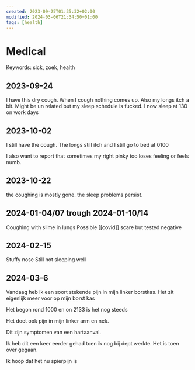 ```yaml
---
created: 2023-09-25T01:35:32+02:00
modified: 2024-03-06T21:34:50+01:00
tags: [health]
---
```


# Medical

Keywords: sick, zoek, health 


## 2023-09-24

I have this dry cough. When I cough nothing comes up. Also my longs itch a bit.
Might be un related but my sleep schedule is fucked. I now sleep at 130 on work days

## 2023-10-02

I still have the cough. The longs still itch and I still go to bed at 0100

I also want to report that sometimes my right pinky too loses feeling or feels numb.

## 2023-10-22

the coughing is mostly gone. the sleep problems persist.

## 2024-01-04/07 trough 2024-01-10/14

Coughing with slime in lungs
Possible [[covid]] scare but tested negative

## 2024-02-15

Stuffy nose
Still not sleeping well

## 2024-03-6

Vandaag heb ik een soort stekende pijn in mijn linker borstkas. Het zit eigenlijk meer voor op mijn borst kas

Het begon rond 1000 en on 2133 is het nog steeds

Het doet ook pijn in mijn linker arm en nek.

Dit zijn symptomen van een hartaanval.

Ik heb dit een keer eerder gehad toen ik nog bij dept werkte. Het is toen over gegaan.

Ik hoop dat het nu spierpijn is
